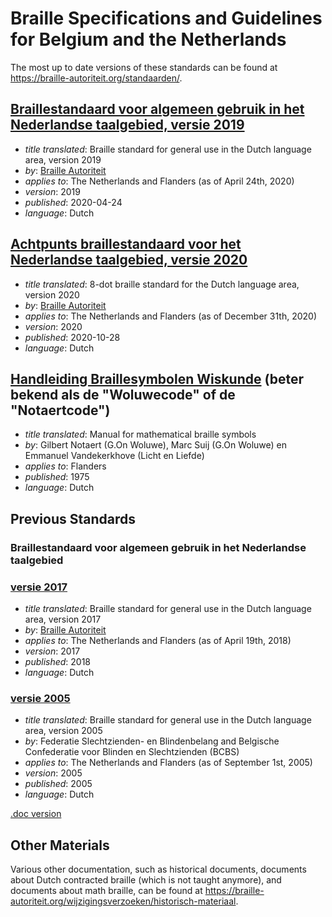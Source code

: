 # Braille Specifications and Guidelines for Belgium and the Netherlands

The most up to date versions of these standards can be found at https://braille-autoriteit.org/standaarden/.

## [Braillestandaard voor algemeen gebruik in het Nederlandse taalgebied, versie 2019](https://braille-autoriteit.org/versie-2019-van-zespunts-standaard/)

- _title translated_: Braille standard for general use in the Dutch
  language area, version 2019
- _by_: [Braille Autoriteit](http://braille-autoriteit.org/)
- _applies to_: The Netherlands and Flanders (as of April 24th, 2020)
- _version_: 2019
- _published_: 2020-04-24
- _language_: Dutch

## [Achtpunts braillestandaard voor het Nederlandse taalgebied, versie 2020](https://braille-autoriteit.org/standaarden/achtpuntsbraille/versie-2020/)

- _title translated_: 8-dot braille standard for the Dutch language area, version 2020
- _by_: [Braille Autoriteit](http://braille-autoriteit.org/)
- _applies to_: The Netherlands and Flanders (as of December 31th, 2020)
- _version_: 2020
- _published_: 2020-10-28
- _language_: Dutch

## [Handleiding Braillesymbolen Wiskunde](Handleiding%20braillesymbolen%20wiskunde.pdf) (beter bekend als de "Woluwecode" of de "Notaertcode")

- _title translated_: Manual for mathematical braille symbols
- _by_: Gilbert Notaert (G.On Woluwe), Marc Suij (G.On Woluwe) en Emmanuel Vandekerkhove (Licht en Liefde)
- _applies to_: Flanders
- _published_: 1975
- _language_: Dutch

## Previous Standards

### Braillestandaard voor algemeen gebruik in het Nederlandse taalgebied

### [versie 2017](http://braille-autoriteit.org/algemeen-gebruik/versie-2017-van-zespunts-standaard/)

- _title translated_: Braille standard for general use in the Dutch
  language area, version 2017
- _by_: [Braille Autoriteit](http://braille-autoriteit.org/)
- _applies to_: The Netherlands and Flanders (as of April 19th, 2018)
- _version_: 2017
- _published_: 2018
- _language_: Dutch

### [versie 2005](http://braille-autoriteit.org/algemeen-gebruik/versie-2017-van-zespunts-standaard)

- _title translated_: Braille standard for general use in the Dutch
  language area, version 2005
- _by_: Federatie Slechtzienden- en Blindenbelang and
  Belgische Confederatie voor Blinden en Slechtzienden (BCBS)
- _applies to_: The Netherlands and Flanders (as of September 1st, 2005)
- _version_: 2005
- _published_: 2005
- _language_: Dutch

[.doc version](Eindtekst-zonder-voorblad-dec-2005.doc)

## Other Materials

Various other documentation, such as historical documents, documents about Dutch contracted braille (which is not taught anymore), and documents about math braille, can be found at https://braille-autoriteit.org/wijzigingsverzoeken/historisch-materiaal.

